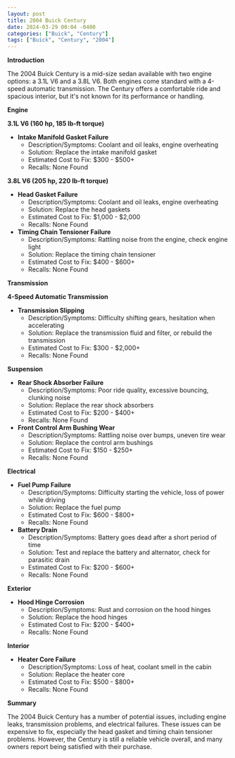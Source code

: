 ```yaml
---
layout: post
title: 2004 Buick Century
date: 2024-03-29 00:04 -0400
categories: ["Buick", "Century"]
tags: ["Buick", "Century", "2004"]
---
```

**Introduction**

The 2004 Buick Century is a mid-size sedan available with two engine options: a 3.1L V6 and a 3.8L V6. Both engines come standard with a 4-speed automatic transmission. The Century offers a comfortable ride and spacious interior, but it's not known for its performance or handling.

**Engine**

**3.1L V6 (160 hp, 185 lb-ft torque)**

* **Intake Manifold Gasket Failure**
  * Description/Symptoms: Coolant and oil leaks, engine overheating
  * Solution: Replace the intake manifold gasket
  * Estimated Cost to Fix: $300 - $500+
  * Recalls: None Found

**3.8L V6 (205 hp, 220 lb-ft torque)**

* **Head Gasket Failure**
  * Description/Symptoms: Coolant and oil leaks, engine overheating
  * Solution: Replace the head gaskets
  * Estimated Cost to Fix: $1,000 - $2,000
  * Recalls: None Found
* **Timing Chain Tensioner Failure**
  * Description/Symptoms: Rattling noise from the engine, check engine light
  * Solution: Replace the timing chain tensioner
  * Estimated Cost to Fix: $400 - $600+
  * Recalls: None Found

**Transmission**

**4-Speed Automatic Transmission**

* **Transmission Slipping**
  * Description/Symptoms: Difficulty shifting gears, hesitation when accelerating
  * Solution: Replace the transmission fluid and filter, or rebuild the transmission
  * Estimated Cost to Fix: $300 - $2,000+
  * Recalls: None Found

**Suspension**

* **Rear Shock Absorber Failure**
  * Description/Symptoms: Poor ride quality, excessive bouncing, clunking noise
  * Solution: Replace the rear shock absorbers
  * Estimated Cost to Fix: $200 - $400+
  * Recalls: None Found
* **Front Control Arm Bushing Wear**
  * Description/Symptoms: Rattling noise over bumps, uneven tire wear
  * Solution: Replace the control arm bushings
  * Estimated Cost to Fix: $150 - $250+
  * Recalls: None Found

**Electrical**

* **Fuel Pump Failure**
  * Description/Symptoms: Difficulty starting the vehicle, loss of power while driving
  * Solution: Replace the fuel pump
  * Estimated Cost to Fix: $600 - $800+
  * Recalls: None Found
* **Battery Drain**
  * Description/Symptoms: Battery goes dead after a short period of time
  * Solution: Test and replace the battery and alternator, check for parasitic drain
  * Estimated Cost to Fix: $200 - $600+
  * Recalls: None Found

**Exterior**

* **Hood Hinge Corrosion**
  * Description/Symptoms: Rust and corrosion on the hood hinges
  * Solution: Replace the hood hinges
  * Estimated Cost to Fix: $200 - $400+
  * Recalls: None Found

**Interior**

* **Heater Core Failure**
  * Description/Symptoms: Loss of heat, coolant smell in the cabin
  * Solution: Replace the heater core
  * Estimated Cost to Fix: $500 - $800+
  * Recalls: None Found

**Summary**

The 2004 Buick Century has a number of potential issues, including engine leaks, transmission problems, and electrical failures. These issues can be expensive to fix, especially the head gasket and timing chain tensioner problems. However, the Century is still a reliable vehicle overall, and many owners report being satisfied with their purchase.
